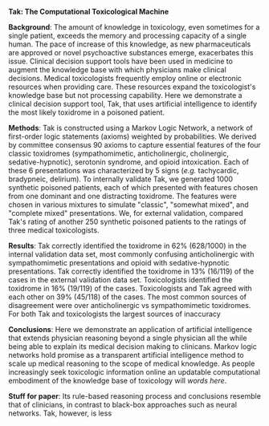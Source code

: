 **Tak: The Computational Toxicological Machine**

**Background**: The amount of knowledge in toxicology, even sometimes for a single patient, exceeds the memory and processing capacity of a single human. The pace of increase of this knowledge, as new pharmaceuticals are approved or novel psychoactive substances emerge, exacerbates this issue. Clinical decision support tools have been used in medicine to augment the knowledge base with which physicians make clinical decisions. Medical toxicologists frequently employ online or electronic resources when providing care. These resources expand the toxicologist's knowledge base but not processing capability. Here we demonstrate a clinical decision support tool, Tak, that uses artificial intelligence to identify the most likely toxidrome in a poisoned patient. 

**Methods**: Tak is constructed using a Markov Logic Network, a network of first-order logic statements (axioms) weighted by probabilities. We derived by committee consensus 90 axioms to capture essential features of the four classic toxidromes (sympathomimetic, anticholinergic, cholinergic, sedative-hypnotic), serotonin syndrome, and opioid intoxication. Each of these 6 presentations was characterized by 5 signs (_e.g._ tachycardic, bradypneic, delirium). To internally validate Tak, we generated 1000 synthetic poisoned patients, each of which presented with features chosen from one dominant and one distracting toxidrome. The features were chosen in various mixtures to simulate "classic", "somewhat mixed", and "complete mixed" presentations. We, for external validation, compared Tak's rating of another 250 synthetic poisoned patients to the ratings of three medical toxicologists.

**Results**: Tak correctly identified the toxidrome in 62% (628/1000) in the internal validation data set, most commonly confusing anticholinergic with sympathomimetic presentations and opioid with sedative-hypnotic presentations. Tak correctly identified the toxidrome in 13% (16/119) of the cases in the external validation data set. Toxicologists identified the toxidrome in 16% (19/119)  of the cases. Toxicologists and Tak agreed with each other on 39% (45/118) of the cases. The most common sources of disagreement were over anticholinergic vs sympathomimetic toxidromes. For both Tak and toxicologists the largest sources of inaccuracy 

**Conclusions**: Here we demonstrate an application of artificial intelligence that extends physician reasoning beyond a single physician all the while being able to explain its medical decision making to clinicans. Markov logic networks hold promise as a transparent artificial intelligence method to scale up medical reasoning to the scope of medical knowledge. As people increasingly seek toxicologic information online an updatable computational embodiment of the knowledge base of toxicology will _words here_.

**Stuff for paper**:  Its rule-based reasoning process and conclusions resemble that of clinicians, in contrast to black-box approaches such as neural networks. Tak, however, is less
